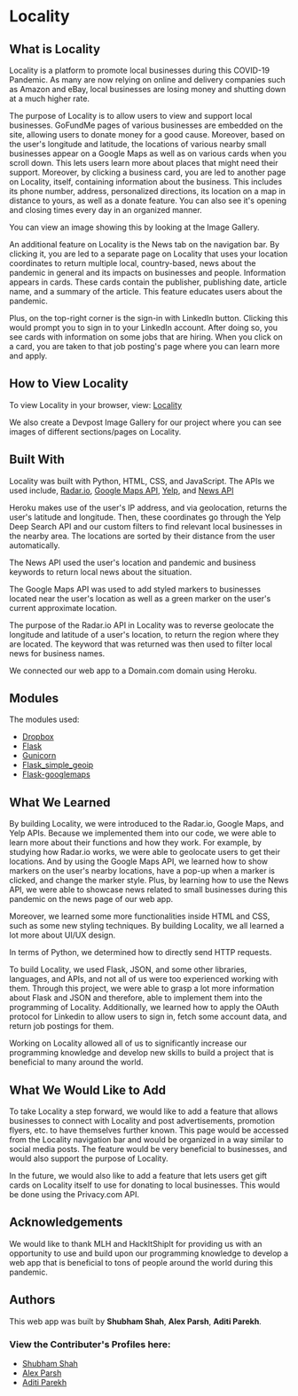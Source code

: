 # Locality

## What is Locality  

Locality is a platform to promote local businesses during this COVID-19 Pandemic. As many are now relying on online and delivery companies such as Amazon and eBay, local businesses are losing money and shutting down at a much higher rate.

The purpose of Locality is to allow users to view and support local businesses. GoFundMe pages of various businesses are embedded on the site, allowing users to donate money for a good cause. Moreover, based on the user's longitude and latitude, the locations of various nearby small businesses appear on a Google Maps as well as on various cards when you scroll down. This lets users learn more about places that might need their support. Moreover, by clicking a business card, you are led to another page on Locality, itself, containing information about the business. This includes its phone number, address, personalized directions, its location on a map in distance to yours, as well as a donate feature. You can also see it's opening and closing times every day in an organized manner. 

You can view an image showing this by looking at the Image Gallery. 

An additional feature on Locality is the News tab on the navigation bar. By clicking it, you are led to a separate page on Locality that uses your location coordinates to return multiple local, country-based, news about the pandemic in general and its impacts on businesses and people. Information appears in cards. These cards contain the publisher, publishing date, article name, and a summary of the article. This feature educates users about the pandemic. 

Plus, on the top-right corner is the sign-in with LinkedIn button. Clicking this would prompt you to sign in to your LinkedIn account. After doing so, you see cards with information on some jobs that are hiring. When you click on a card, you are taken to that job posting's page where you can learn more and apply. 

## How to View Locality 

To view Locality in your browser, view: [Locality](http://locality.space/)

We also create a Devpost Image Gallery for our project where you can see images of different sections/pages on Locality.

## Built With

Locality was built with Python, HTML, CSS, and JavaScript. The APIs we used include, [Radar.io](https://radar.io/product/api), [Google Maps API](https://developers.google.com/maps/documentation/javascript/overview),  [Yelp](https://www.yelp.com/developers), and [News API](https://newsapi.org/)

Heroku makes use of the user's IP address, and via geolocation, returns the user's latitude and longitude. Then, these coordinates go through the Yelp Deep Search API and our custom filters to find relevant local businesses in the nearby area. The locations are sorted by their distance from the user automatically. 

The News API used the user's location and pandemic and business keywords to return local news about the situation. 

The Google Maps API was used to add styled markers to businesses located near the user's location as well as a green marker on the user's current approximate location. 

The purpose of the Radar.io API in Locality was to reverse geolocate the longitude and latitude of a user's location, to return the region where they are located. The keyword that was returned was then used to filter local news for business names. 

We connected our web app to a Domain.com domain using Heroku.


## Modules  

The modules used: 

- [Dropbox](https://www.npmjs.com/package/dropbox)
- [Flask](https://pypi.org/project/Flask/)
- [Gunicorn](https://gunicorn.org/)
- [Flask_simple_geoip](https://pypi.org/project/Flask-Simple-GeoIP/)
- [Flask-googlemaps](https://pypi.org/project/flask-googlemaps/)

## What We Learned

By building Locality, we were introduced to the Radar.io, Google Maps, and Yelp APIs. Because we implemented them into our code, we were able to learn more about their functions and how they work. For example, by studying how Radar.io works, we were able to geolocate users to get their locations. And by using the Google Maps API, we learned how to show markers on the user's nearby locations, have a pop-up when a marker is clicked, and change the marker style.  Plus, by learning how to use the News API, we were able to showcase news related to small businesses during this pandemic on the news page of our web app. 

Moreover, we learned some more functionalities inside HTML and CSS, such as some new styling techniques. 
By building Locality, we all learned a lot more about UI/UX design.

In terms of Python, we determined how to directly send HTTP requests. 

To build Locality, we used Flask, JSON, and some other libraries, languages, and APIs, and not all of us were too experienced working with them. Through this project, we were able to grasp a lot more information about Flask and JSON and therefore, able to implement them into the programming of Locality. Additionally, we learned how to apply the OAuth protocol for Linkedin to allow users to sign in, fetch some account data, and return job postings for them.  

Working on Locality allowed all of us to significantly increase our programming knowledge and develop new skills to build a project that is beneficial to many around the world. 


## What We Would Like to Add 

To take Locality a step forward, we would like to add a feature that allows businesses to connect with Locality and post advertisements, promotion flyers, etc. to have themselves further known. This page would be accessed from the Locality navigation bar and would be organized in a way similar to social media posts. The feature would be very beneficial to businesses, and would also support the purpose of Locality.

In the future, we would also like to add a feature that lets users get gift cards on Locality itself to use for donating to local businesses. This would be done using the Privacy.com API. 
   

## Acknowledgements

We would like to thank MLH and HackItShipIt for providing us with an opportunity to use and build upon our programming knowledge to develop a web app that is beneficial to tons of people around the world during this pandemic.

## Authors 

This web app was built by **Shubham Shah**, **Alex Parsh**,  **Aditi Parekh**.

### View the Contributer's Profiles here: 

   - [Shubham Shah](https://github.com/SpikePlayz)
   - [Alex Parsh](https://github.com/AlexParshh)
   - [Aditi Parekh](https://github.com/aditip897)
